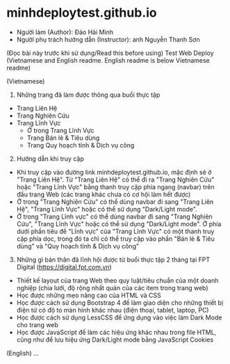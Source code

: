# minhdeploytest.github.io
+ Người làm (Author): Đào Hải Minh
+ Người phụ trách hướng dẫn (Instructor): anh Nguyễn Thanh Sơn

(Đọc bài này trước khi sử dụng/Read this before using)
Test Web Deploy (Vietnamese and English readme. English readme is below Vietnamese readme)

(Vietnamese)
1. Những trang đã làm được thông qua buổi thực tập 
- Trang Liên Hệ
- Trang Nghiên Cứu
- Trang Lĩnh Vực
  * Ở trong Trang Lĩnh Vực
  + Trang Bán lẻ & Tiêu dùng
  + Trang Quy hoạch tỉnh & Dịch vụ công
  
2. Hướng dẫn khi truy cập
- Khi truy cập vào đường link minhdeploytest.github.io, mặc định sẽ ở "Trang Liên Hệ". Từ "Trang Liên Hệ" có thể đi ra "Trang Nghiên Cứu" hoặc "Trang Lĩnh Vực" bằng thanh truy cập phía ngang (navbar) trên đầu trang Web (các trang khác chưa có cơ hội làm hết được)
- Ở trong "Trang Nghiên Cứu" có thể dùng navbar đi sang "Trang Liên Hệ", "Trang Lĩnh Vực" hoặc có thể sử dụng "Dark/Light mode".
- Ở trong "Trang Lĩnh vực" có thể dùng navbar đi sang "Trang Nghiên Cứu", "Trang Lĩnh Vực" hoặc có thể sử dụng "Dark/Light mode". Ở phía dưới phần tiêu đề "Lĩnh vực" của "Trang Lĩnh Vực" có một thanh truy cập phía dọc, trong đó ta chỉ có thể truy cập vào phần "Bán lẻ & Tiêu dùng" và "Quy hoạch tỉnh & Dịch vụ công"

3. Những gì bản thân đã lĩnh hội được từ buổi thực tập 2 tháng tại FPT Digital (https://digital.fpt.com.vn)
- Thiết kế layout của trang Web theo quy luật/tiêu chuẩn của một doanh nghiệp (chia lưới, độ rộng nhất quán của các item trong trang web)
- Học được những mẹo nâng cao của HTML và CSS
- Học được cách sử dụng Bootstrap 4 để làm giao diện cho những thiết bị điện tử có độ to màn hình khác nhau (điện thoại, tablet, laptop, PC)
- Học được cách sử dụng LessCSS để ứng dụng vào việc làm Dark Mode cho trang web
- Học được JavaScript để làm các hiệu ứng khác nhau trong file HTML, cũng như để lưu hiệu ứng Dark/Light mode bằng JavaScript Cookies



(English)
...
